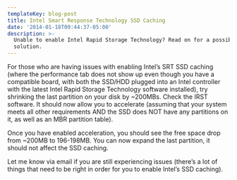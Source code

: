 ```yaml
---
templateKey: blog-post
title: Intel Smart Response Technology SSD Caching
date: '2014-01-18T09:44:37-05:00'
description: >-
  Unable to enable Intel Rapid Storage Technology? Read on for a possible
  solution.
---
```

For those who are having issues with enabling Intel’s SRT SSD caching (where the performance tab does not show up even though you have a compatible board, with both the SSD/HDD plugged into an Intel controller with the latest Intel Rapid Storage Technology software installed), try shrinking the last partition on your disk by ~200MBs. Check the IRST software. It should now allow you to accelerate (assuming that your system meets all other requirements AND the SSD does NOT have any partitions on it, as well as an MBR partition table).

Once you have enabled acceleration, you should see the free space drop from ~200MB to 196-198MB. You can now expand the last partition, it should not affect the SSD caching.

Let me know via email if you are still experiencing issues (there’s a lot of things that need to be right in order for you to enable Intel’s SSD caching).
